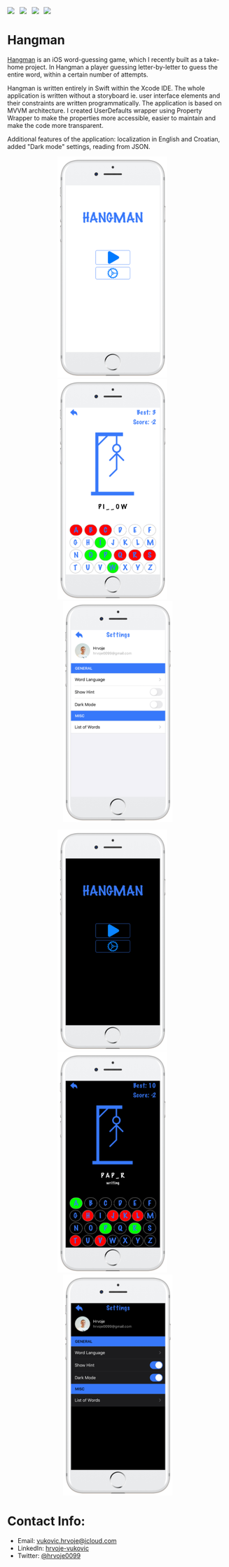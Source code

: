 <a href="mailto:vukovic.hrvoje@icloud.com"><img src="https://img.shields.io/badge/Email-hrvoje0099-8056d5.svg?style=for-the-badge&logo=minutemailer&logoColor=white"></a>&nbsp;&nbsp;&nbsp;<a href="https://www.linkedin.com/in/hrvoje-vuković-08117b74" target="_blank"><img src="https://img.shields.io/badge/linkedin-hrvojeVukovic-brightgreen.svg?style=for-the-badge&logo=linkedin&logoColor=white" ></a>&nbsp;&nbsp;&nbsp;<a href="https://www.facebook.com/hrvoje.vukovic.374" target="_blank"><img src="https://img.shields.io/badge/facebook-hrvoje-blue.svg?style=for-the-badge&logo=twitter&logoColor=white"></a>&nbsp;&nbsp;&nbsp;<a href="https://twitter.com/hrvoje0099" target="_blank"><img src="https://img.shields.io/badge/twitter-hrvoje0099-blue.svg?style=for-the-badge&logo=twitter&logoColor=white"></a>

# Hangman
[Hangman](https://github.com/hrvoje0099/Hangman) is an iOS word-guessing game, which I recently built as a take-home project. In Hangman a player guessing letter-by-letter to guess the entire word, within a certain number of attempts.

Hangman is written entirely in Swift within the Xcode IDE. The whole application is written without a storyboard ie. user interface elements and their constraints are written programmatically. The application is based on MVVM architecture. I created UserDefaults wrapper using Property Wrapper to make the properties more accessible, easier to maintain and make the code more transparent.

Additional features of the application: localization in English and Croatian, added "Dark mode" settings, reading from JSON.

<p align="center">
<img src="screenshots/hangman/screen01.png" width="250"  title="Hangman">&nbsp;&nbsp;&nbsp;&nbsp;&nbsp;&nbsp;<img src="screenshots/hangman/screen02.png" width="250" title="Hangman">&nbsp;&nbsp;&nbsp;&nbsp;&nbsp;&nbsp;<img src="screenshots/hangman/screen03.png" width="250" title="Hangman">
</p>
<p align="center">
<img src="screenshots/hangman/screen04.png" width="250" title="Hangman">&nbsp;&nbsp;&nbsp;&nbsp;&nbsp;&nbsp;<img src="screenshots/hangman/screen05.png" width="250" title="Hangman">&nbsp;&nbsp;&nbsp;&nbsp;&nbsp;&nbsp;<img src="screenshots/hangman/screen06.png" width="250" title="Hangman">
</p>

# Contact Info:

- Email: vukovic.hrvoje@icloud.com
- LinkedIn: [hrvoje-vukovic](https://www.linkedin.com/in/hrvoje-vuković-08117b74)
- Twitter: [@hrvoje0099](https://twitter.com/hrvoje0099)
